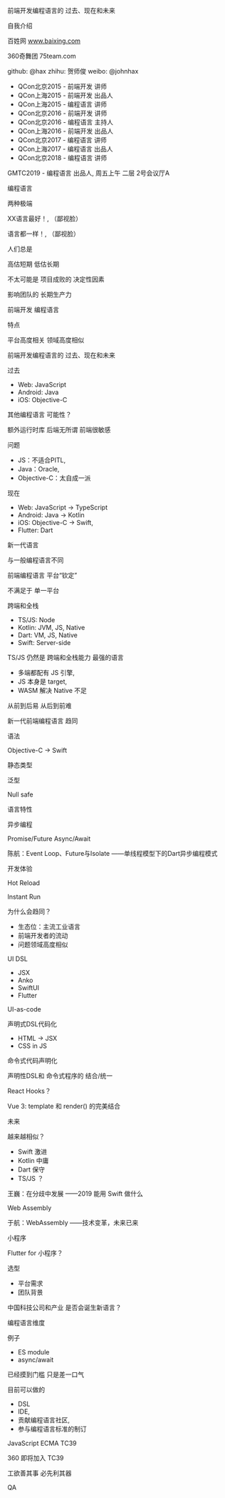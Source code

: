 前端开发编程语言的
过去、现在和未来

自我介绍

百姓网
www.baixing.com

360奇舞团
75team.com

github: @hax
zhihu: 贺师俊
weibo: @johnhax

- QCon北京2015 - 前端开发 讲师
- QCon上海2015 - 前端开发 出品人
- QCon上海2015 - 编程语言 讲师
- QCon北京2016 - 前端开发 讲师
- QCon北京2016 - 编程语言 主持人
- QCon上海2016 - 前端开发 出品人
- QCon北京2017 - 编程语言 讲师
- QCon上海2017 - 编程语言 出品人
- QCon北京2018 - 编程语言 讲师

GMTC2019 - 编程语言 出品人,
周五上午 二层 2号会议厅A

编程语言

两种极端

XX语言最好！,
（鄙视脸）

语言都一样！,
（鄙视脸）

人们总是

高估短期
低估长期

不太可能是
项目成败的
决定性因素

影响团队的
长期生产力

前端开发
编程语言

特点

平台高度相关
领域高度相似

前端开发编程语言的
过去、现在和未来

过去

- Web: JavaScript
- Android: Java
- iOS: Objective-C

其他编程语言
可能性？

额外运行时库
后端无所谓
前端很敏感

问题

- JS：不适合PITL,
- Java：Oracle,
- Objective-C：太自成一派

现在

- Web: JavaScript -> TypeScript
- Android: Java -> Kotlin
- iOS: Objective-C -> Swift,
- Flutter: Dart

新一代语言

与一般编程语言不同

前端编程语言
平台“钦定”

不满足于
单一平台

跨端和全栈

- TS/JS: Node
- Kotlin: JVM, JS, Native
- Dart: VM, JS, Native
- Swift: Server-side

TS/JS 仍然是
跨端和全栈能力
最强的语言

- 多端都配有 JS 引擎,
- JS 本身是 target,
- WASM 解决 Native 不足

从前到后易
从后到前难

新一代前端编程语言
趋同

语法

Objective-C -> Swift

静态类型

泛型

Null safe

语言特性

异步编程

Promise/Future
Async/Await

陈航：Event Loop、Future与Isolate
——单线程模型下的Dart异步编程模式

开发体验

Hot Reload

Instant Run

为什么会趋同？

- 生态位：主流工业语言
- 前端开发者的流动
- 问题领域高度相似

UI DSL

- JSX
- Anko
- SwiftUI
- Flutter

UI-as-code

声明式DSL代码化

- HTML -> JSX
- CSS in JS

命令式代码声明化

声明性DSL和
命令式程序的
结合/统一

React Hooks？

Vue 3: template 和 render() 的完美结合

未来

越来越相似？

- Swift 激进
- Kotlin 中庸
- Dart 保守
- TS/JS ？

王巍：在分歧中发展
——2019 能用 Swift 做什么

Web Assembly

于航：WebAssembly
——技术变革，未来已来

小程序

Flutter for 小程序？

选型

- 平台需求
- 团队背景

中国科技公司和产业
是否会诞生新语言？

编程语言维度

例子

- ES module
- async/await

已经摸到门槛
只是差一口气

目前可以做的

- DSL
- IDE,
- 贡献编程语言社区,
- 参与编程语言标准的制订

JavaScript
ECMA TC39

360 即将加入 TC39

工欲善其事
必先利其器

QA
